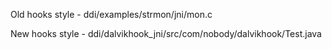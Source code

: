 Old hooks style - ddi/examples/strmon/jni/mon.c 


New hooks style - ddi/dalvikhook_jni/src/com/nobody/dalvikhook/Test.java

